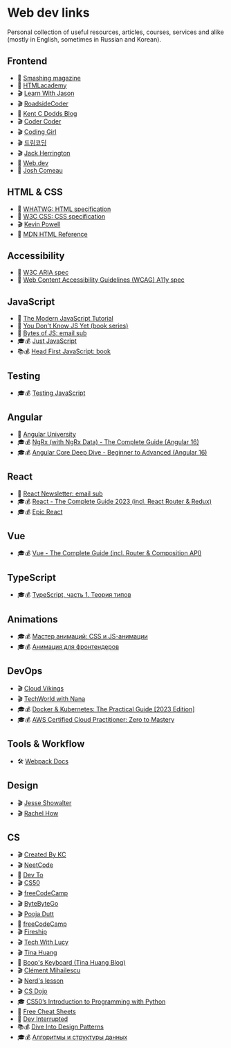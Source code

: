 # Web dev links
Personal collection of useful resources, articles, courses, services and alike (mostly in English, sometimes in Russian and Korean).

## Frontend
- 📜 [Smashing magazine](https://www.smashingmagazine.com/)
- 📜 [HTMLacademy](https://htmlacademy.ru/)
- 🎬 [Learn With Jason](https://www.youtube.com/@learnwithjason)
- 🎬 [RoadsideCoder](https://www.youtube.com/@RoadsideCoder)
- 📜 [Kent C Dodds Blog](https://kentcdodds.com/blog/)
- 🎬 [Coder Coder](https://www.youtube.com/@TheCoderCoder)
- 🎬 [Coding Girl](https://www.youtube.com/@codinggirl_)
- 🎬 [드림코딩](https://www.youtube.com/@dream-coding)
- 🎬 [Jack Herrington](https://www.youtube.com/@jherr)
- 📜 [Web.dev](https://web.dev/)
- 📜 [Josh Comeau](https://www.joshwcomeau.com/)

## HTML & CSS
- 📜 [WHATWG: HTML specification](https://html.spec.whatwg.org/)
- 📜 [W3C CSS: CSS specification](https://www.w3.org/Style/CSS/)
- 🎬 [Kevin Powell](https://www.youtube.com/@KevinPowell)
- 📜 [MDN HTML Reference](https://developer.mozilla.org/en-US/docs/Web/HTML)

## Accessibility
- 📜 [W3C ARIA spec](https://www.w3.org/TR/wai-aria-1.1/)
- 📜 [Web Content Accessibility Guidelines (WCAG) A11y spec](https://www.w3.org/TR/WCAG22/)

## JavaScript
- 📜 [The Modern JavaScript Tutorial](https://javascript.info/)
- 📜 [You Don't Know JS Yet (book series)](https://github.com/getify/You-Dont-Know-JS)
- 💌 [Bytes of JS: email sub](https://bytes.dev/)
- 🎓💰 [Just JavaScript](https://justjavascript.com/learn)
- 📚💰 [Head First JavaScript: book](https://www.oreilly.com/library/view/head-first-javascript/9781449340124/)

## Testing
- 🎓💰 [Testing JavaScript](https://testingjavascript.com/)

## Angular
- 📜 [Angular University](https://blog.angular-university.io/)
- 🎓💰 [NgRx (with NgRx Data) - The Complete Guide (Angular 16)](https://www.udemy.com/course/ngrx-course/)
- 🎓💰 [Angular Core Deep Dive - Beginner to Advanced (Angular 16)](https://www.udemy.com/course/angular-course/)

## React
- 💌 [React Newsletter: email sub](https://reactnewsletter.com/)
- 🎓💰 [React - The Complete Guide 2023 (incl. React Router & Redux)](https://www.udemy.com/course/react-the-complete-guide-incl-redux/)
- 🎓💰 [Epic React](https://epicreact.dev/)

## Vue
- 🎓💰 [Vue - The Complete Guide (incl. Router & Composition API)](https://www.udemy.com/course/vuejs-2-the-complete-guide/)

## TypeScript
- 🎓💰 [TypeScript, часть 1. Теория типов](https://up.htmlacademy.ru/typescript/1)

## Animations
- 🎓💰 [Мастер анимаций: CSS и JS-анимации](https://up.htmlacademy.ru/animation-basics/1)
- 🎓💰 [Анимация для фронтендеров](https://up.htmlacademy.ru/animation/1)

## DevOps
- 🎬 [Cloud Vikings](https://www.youtube.com/@cloudvikings)
- 🎬 [TechWorld with Nana](https://www.youtube.com/@TechWorldwithNana)
- 🎓💰 [Docker & Kubernetes: The Practical Guide [2023 Edition]](https://www.udemy.com/course/docker-kubernetes-the-practical-guide/)
- 🎓💰 [AWS Certified Cloud Practitioner: Zero to Mastery](https://zerotomastery.io/courses/learn-aws-cloud-practitioner/)

## Tools & Workflow
- 🛠️ [Webpack Docs](https://webpack.js.org/)

## Design
- 🎬 [Jesse Showalter](https://www.youtube.com/@JesseShowalter)
- 🎬 [Rachel How](https://www.youtube.com/@rachelhow)

## CS
- 🎬 [Created By KC](https://www.youtube.com/@CreatedByKC)
- 🎬 [NeetCode](https://www.youtube.com/@NeetCode)
- 📜 [Dev To](https://dev.to/)
- 🎬 [CS50](https://www.youtube.com/@cs50)
- 🎬 [freeCodeCamp](https://www.youtube.com/@freecodecamp)
- 🎬 [ByteByteGo](https://www.youtube.com/@ByteByteGo)
- 🎬 [Pooja Dutt](https://www.youtube.com/@PoojaDutt)
- 📜 [freeCodeCamp](https://www.freecodecamp.org/)
- 🎬 [Fireship](https://www.youtube.com/@Fireship)
- 🎬 [Tech With Lucy](https://www.youtube.com/@TechwithLucy)
- 🎬 [Tina Huang](https://www.youtube.com/@TinaHuang1)
- 📜 [Boop's Keyboard (Tina Huang Blog)](https://tinahuang.substack.com/)
- 🎬 [Clément Mihailescu](https://www.youtube.com/@clem)
- 🎬 [Nerd's lesson](https://www.youtube.com/@Nerdslesson)
- 🎬 [CS Dojo](https://www.youtube.com/@CSDojo)
- 🎓 [CS50’s Introduction to Programming with Python](https://cs50.harvard.edu/python/2022/psets/0/)
- 📜 [Free Cheat Sheets](https://zerotomastery.io/cheatsheets/)
- 📜 [Dev Interrupted](https://devinterrupted.substack.com/)
- 📚💰 [Dive Into Design Patterns](https://refactoring.guru/design-patterns/book)
- 🎓💰 [Алгоритмы и структуры данных](https://up.htmlacademy.ru/algorithms/1)